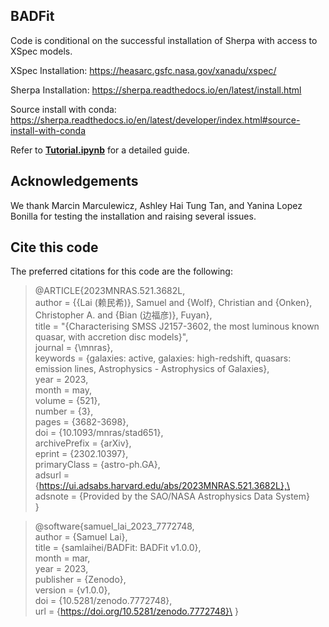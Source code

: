 ## BADFit

Code is conditional on the successful installation of Sherpa with access to XSpec models.

XSpec Installation: 
https://heasarc.gsfc.nasa.gov/xanadu/xspec/

Sherpa Installation:
https://sherpa.readthedocs.io/en/latest/install.html

Source install with conda:
https://sherpa.readthedocs.io/en/latest/developer/index.html#source-install-with-conda

Refer to __[Tutorial.ipynb](https://github.com/samlaihei/BADFit/blob/main/Tutorial.ipynb)__ for a detailed guide.

## Acknowledgements

We thank Marcin Marculewicz, Ashley Hai Tung Tan, and Yanina Lopez Bonilla for testing the installation and raising several issues.

## Cite this code

The preferred citations for this code are the following:

> @ARTICLE{2023MNRAS.521.3682L,\
>       author = {{Lai (赖民希)}, Samuel and {Wolf}, Christian and {Onken}, Christopher A. and {Bian (边福彦)}, Fuyan},\
>        title = "{Characterising SMSS J2157-3602, the most luminous known quasar, with accretion disc models}",\
>      journal = {\mnras},\
>     keywords = {galaxies: active, galaxies: high-redshift, quasars: emission lines, Astrophysics - Astrophysics of Galaxies},\
>         year = 2023,\
>        month = may,\
>       volume = {521},\
>       number = {3},\
>        pages = {3682-3698},\
>          doi = {10.1093/mnras/stad651},\
>      archivePrefix = {arXiv},\
>       eprint = {2302.10397},\
>      primaryClass = {astro-ph.GA},\
>       adsurl = {https://ui.adsabs.harvard.edu/abs/2023MNRAS.521.3682L},\
>      adsnote = {Provided by the SAO/NASA Astrophysics Data System}\
> }


> @software{samuel_lai_2023_7772748,\
> author       = {Samuel Lai},\
> title        = {samlaihei/BADFit: BADFit v1.0.0},\
> month        = mar,\
> year         = 2023,\
> publisher    = {Zenodo},\
> version      = {v1.0.0},\
> doi          = {10.5281/zenodo.7772748},\
> url          = {https://doi.org/10.5281/zenodo.7772748}\
> }